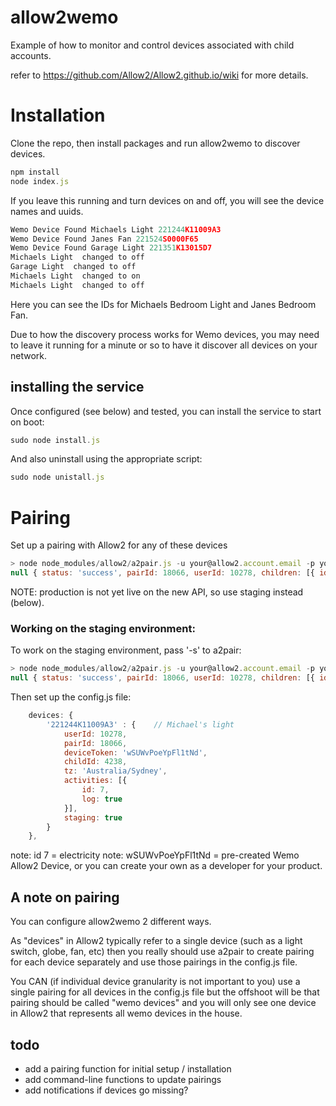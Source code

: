 allow2wemo
==========

Example of how to monitor and control devices associated with child accounts.

refer to https://github.com/Allow2/Allow2.github.io/wiki for more details.

# Installation

Clone the repo, then install packages and run allow2wemo to discover devices.

```js
npm install
node index.js
```

If you leave this running and turn devices on and off, you will see the device names
and uuids.

```js
Wemo Device Found Michaels Light 221244K11009A3
Wemo Device Found Janes Fan 221524S0000F65
Wemo Device Found Garage Light 221351K13015D7
Michaels Light  changed to off
Garage Light  changed to off
Michaels Light  changed to on
Michaels Light  changed to off
```

Here you can see the IDs for Michaels Bedroom Light and Janes Bedroom Fan.

Due to how the discovery process works for Wemo devices, you may need to leave it running for a minute or so
to have it discover all devices on your network.

## installing the service

Once configured (see below) and tested, you can install the service to start on boot:
```js
sudo node install.js
```

And also uninstall using the appropriate script:
```js
sudo node unistall.js
```

# Pairing

Set up a pairing with Allow2 for any of these devices

```js
> node node_modules/allow2/a2pair.js -u your@allow2.account.email -p yourpassword 221244K11009A3 "Michaels Light"
null { status: 'success', pairId: 18066, userId: 10278, children: [{ id: 4238, name: 'Michael' }, { id: 76533, name: 'Jane' }] }
```
NOTE: production is not yet live on the new API, so use staging instead (below).

### Working on the staging environment:

To work on the staging environment, pass '-s' to a2pair:

```js
> node node_modules/allow2/a2pair.js -u your@allow2.account.email -p yourpassword -s 221244K11009A3 "Michaels Light"
null { status: 'success', pairId: 18066, userId: 10278, children: [{ id: 4238, name: 'Michael' }, { id: 76533, name: 'Jane' }] }
```

Then set up the config.js file:

```js
    devices: {
        '221244K11009A3' : {    // Michael's light
            userId: 10278,
            pairId: 18066,
            deviceToken: 'wSUWvPoeYpFl1tNd',
            childId: 4238,
            tz: 'Australia/Sydney',
            activities: [{
                id: 7,
                log: true
            }],
            staging: true
        }
    },
```
note: id 7 = electricity
note: wSUWvPoeYpFl1tNd = pre-created Wemo Allow2 Device, or you can create your own as a developer for your product.

## A note on pairing

You can configure allow2wemo 2 different ways.

As "devices" in Allow2 typically refer to a single device (such as a light switch, globe, fan, etc)
then you really should use a2pair to create pairing for each device separately and use those pairings in the config.js file.

You CAN (if individual device granularity is not important to you) use a single pairing for all devices in the config.js file
but the offshoot will be that pairing should be called "wemo devices" and you will only see one device in Allow2 that represents all
wemo devices in the house.

## todo

* add a pairing function for initial setup / installation
* add command-line functions to update pairings
* add notifications if devices go missing?
